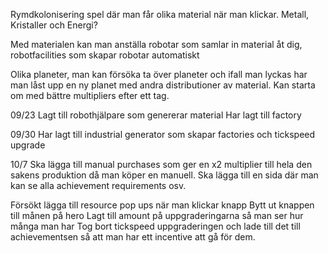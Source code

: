 Rymdkolonisering spel där man får olika material när man klickar.
    Metall, Kristaller och Energi?

Med materialen kan man anställa robotar som samlar in material åt dig, robotfacilities som skapar robotar automatiskt

Olika planeter, man kan försöka ta över planeter och ifall man lyckas har man låst upp en ny planet med andra distributioner av material. Kan starta om med bättre multipliers efter ett tag. 



09/23
Lagt till robothjälpare som genererar material
Har lagt till factory


09/30 Har lagt till industrial generator som skapar factories och tickspeed upgrade



10/7
Ska lägga till manual purchases som ger en x2 multiplier till hela den sakens produktion då man köper en manuell.
Ska lägga till en sida där man kan se alla achievement requirements osv. 

Försökt lägga till resource pop ups när man klickar knapp
Bytt ut knappen till månen på hero
Lagt till amount på uppgraderingarna så man ser hur många man har 
Tog bort tickspeed uppgraderingen och lade till det till achievementsen så att man har ett incentive att gå för dem.

